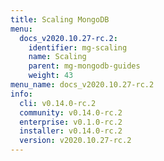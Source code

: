 ```yaml
---
title: Scaling MongoDB
menu:
  docs_v2020.10.27-rc.2:
    identifier: mg-scaling
    name: Scaling
    parent: mg-mongodb-guides
    weight: 43
menu_name: docs_v2020.10.27-rc.2
info:
  cli: v0.14.0-rc.2
  community: v0.14.0-rc.2
  enterprise: v0.1.0-rc.2
  installer: v0.14.0-rc.2
  version: v2020.10.27-rc.2
---
```


